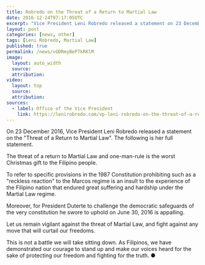 ```yaml
---
title: Robredo on the Threat of a Return to Martial Law
date: 2016-12-24T07:17:05UTC
excerpt: "Vice President Leni Robredo released a statement on 23 December 2016 on the \"Threat of a Return to Martial Law\"."
layout: post
categories: [news, other]
tags: [Leni Robredo, Martial Law]
published: true
permalink: /news/vGDRmyBeP7kRKlM
image:
  layout: auto_width
  source: 
  attribution: 
video:
  layout: top
  source: 
  attribution: 
sources:
  - label: Office of the Vice President
    link: https://lenirobredo.com/vp-leni-robredo-on-the-threat-of-a-return-to-martial-law/
---
```


On 23 December 2016, Vice President Leni Robredo released a statement on the "Threat of a Return to Martial Law".
The following is her full statement.

The threat of a return to Martial Law and one-man-rule is the worst Christmas gift to the Filipino people.

To refer to specific provisions in the 1987 Constitution prohibiting such as a "reckless reaction" to the Marcos regime is an insult to the experience of the Filipino nation that endured great suffering and hardship under the Martial Law regime.

Moreover, for President Duterte to challenge the democratic safeguards of the very constitution he swore to uphold on June 30, 2016 is appalling.

Let us remain vigilant against the threat of Martial Law, and fight against any move that will curtail our freedoms.

This is not a battle we will take sitting down. As Filipinos, we have demonstrated our courage to stand up and make our voices heard for the sake of protecting our freedom and fighting for the truth.
&#x25cf;